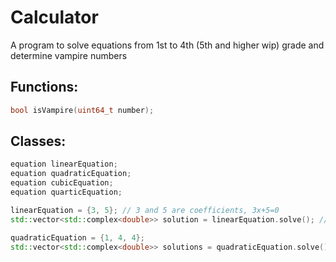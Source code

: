 # Calculator
A program to solve equations from 1st to 4th (5th and higher wip) grade and determine vampire numbers
## Functions:
```cpp
bool isVampire(uint64_t number);
```
## Classes:
```cpp
equation linearEquation;
equation quadraticEquation;
equation cubicEquation;
equation quarticEquation;

linearEquation = {3, 5}; // 3 and 5 are coefficients, 3x+5=0
std::vector<std::complex<double>> solution = linearEquation.solve(); //{-5/3,0}

quadraticEquation = {1, 4, 4};
std::vector<std::complex<double>> solutions = quadraticEquation.solve(); //{{-2,0}, {-2,0}}
```
